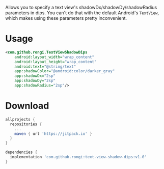 Allows you to specify a text view's shadowDx/shadowDy/shadowRadius parameters in dips. You can't do that with the default Android's `TextView`, which makes using these parameters pretty inconvenient.

Usage
=====

```xml
<com.github.rongi.TextViewShadowDips
    android:layout_width="wrap_content"
    android:layout_height="wrap_content"
    android:text="@string/text"
    app:shadowColor="@android:color/darker_gray"
    app:shadowDx="2sp"
    app:shadowDy="2sp"
    app:shadowRadius="2sp"/>
```

Download
========

```groovy
allprojects {
  repositories {
    ...
    maven { url 'https://jitpack.io' }
  }
}
```

```groovy
dependencies {
  implementation 'com.github.rongi:text-view-shadow-dips:v1.0'
}
```
